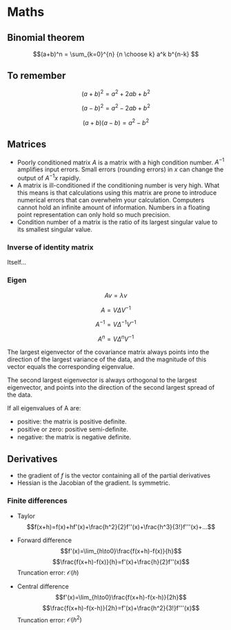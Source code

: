 # Maths

## Binomial theorem

$$(a+b)^n = \sum_{k=0}^{n} {n \choose k} a^k b^{n-k} $$

## To remember

$$(a+b)^2 = a^2 + 2ab + b^2$$

$$(a-b)^2 = a^2 - 2ab + b^2$$

$$(a+b)(a-b) = a^2 - b^2$$

## Matrices

- Poorly conditioned matrix $A$ is a matrix with a high condition number. $A^{−1}$ amplifies input errors. Small errors (rounding errors) in $x$ can change the output of $A^{−1}x$ rapidly.
- A matrix is ill-conditioned if the conditioning number is very high. What this means is that calculations using this matrix are prone to introduce numerical errors that can overwhelm your calculation. Computers cannot hold an infinite amount of information. Numbers in a floating point representation can only hold so much precision.
- Condition number of a matrix is the ratio of its largest singular value to its smallest singular value.

### Inverse of identity matrix

Itself...

### Eigen

$$Av=\lambda v$$

$$A=V\Delta V^{-1}$$

$$A^{-1}=V\Delta^{-1} V^{-1}$$

$$A^{n}=V\Delta^{n} V^{-1}$$

The largest eigenvector of the covariance matrix always points into the direction of the largest variance of the data, and the magnitude of this vector equals the corresponding eigenvalue.

The second largest eigenvector is always orthogonal to the largest eigenvector, and points into the direction of the second largest spread of the data.

If all eigenvalues of A are:

- positive: the matrix is positive definite.
- positive or zero: positive semi-deﬁnite.
- negative: the matrix is negative definite.

## Derivatives

- the gradient of $f$ is the vector containing all of the partial derivatives
- Hessian is the Jacobian of the gradient. Is symmetric.

### Finite differences

- Taylor
  $$f(x+h)=f(x)+hf'(x)+\frac{h^2}{2}f''(x)+\frac{h^3}{3!}f'''(x)+...$$

- Forward difference
  $$f'(x)=\lim_{h\to0}\frac{f(x+h)-f(x)}{h}$$
  $$\frac{f(x+h)-f(x)}{h}=f'(x)+\frac{h}{2}f''(x)$$
  Truncation error: $\mathcal{O}(h)$
- Central difference
  $$f'(x)=\lim_{h\to0}\frac{f(x+h)-f(x-h)}{2h}$$
  $$\frac{f(x+h)-f(x-h)}{2h}=f'(x)+\frac{h^2}{3!}f'''(x)$$
  Truncation error: $\mathcal{O}(h^2)$
